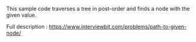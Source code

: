 This sample code traverses a tree in post-order and finds a node with the given value.

Full description : https://www.interviewbit.com/problems/path-to-given-node/

